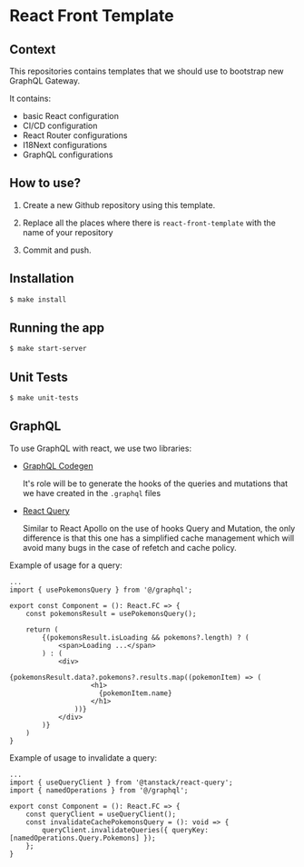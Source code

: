 # React Front Template

## Context

This repositories contains templates that we should use to bootstrap new GraphQL Gateway.

It contains:
- basic React configuration
- CI/CD configuration
- React Router configurations
- I18Next configurations
- GraphQL configurations

## How to use?

1. Create a new Github repository using this template.

2. Replace all the places where there is `react-front-template` with the name of your repository

3. Commit and push.

## Installation

```bash
$ make install
```

## Running the app

```bash
$ make start-server
```

## Unit Tests

```bash
$ make unit-tests
```

## GraphQL

To use GraphQL with react, we use two libraries:

- [GraphQL Codegen](https://the-guild.dev/graphql/codegen)

    It's role will be to generate the hooks of the queries and mutations that we have created in the `.graphql` files 

- [React Query](https://tanstack.com/query/v4/docs/react/graphql)

    Similar to React Apollo on the use of hooks Query and Mutation, the only difference is that this one has a simplified cache management which will avoid many bugs in the case of refetch and cache policy.
    
Example of usage for a query:

```
...
import { usePokemonsQuery } from '@/graphql';

export const Component = (): React.FC => {
    const pokemonsResult = usePokemonsQuery();
    
    return (
        {(pokemonsResult.isLoading && pokemons?.length) ? (
            <span>Loading ...</span>
        ) : (
            <div>
                {pokemonsResult.data?.pokemons?.results.map((pokemonItem) => (
                    <h1>
                      {pokemonItem.name}
                    </h1>
                ))}
            </div>
        )}
    )
}
```

Example of usage to invalidate a query:

```
...
import { useQueryClient } from '@tanstack/react-query';
import { namedOperations } from '@/graphql';

export const Component = (): React.FC => {
    const queryClient = useQueryClient();
    const invalidateCachePokemonsQuery = (): void => {
        queryClient.invalidateQueries({ queryKey: [namedOperations.Query.Pokemons] });
    };
}
```
